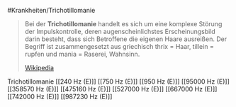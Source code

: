 #Krankheiten/Trichotillomanie

> Bei der **Trichotillomanie** handelt es sich um eine komplexe Störung der Impulskontrolle, deren augenscheinlichstes Erscheinungsbild darin besteht, dass sich Betroffene die eigenen Haare ausreißen. Der Begriff ist zusammengesetzt aus griechisch thrix = Haar, tillein = rupfen und mania = Raserei, Wahnsinn.
>
> [Wikipedia](https://de.wikipedia.org/wiki/Trichotillomanie)

Trichotillomanie
[[240 Hz (E)]]
[[750 Hz (E)]]
[[950 Hz (E)]]
[[95000 Hz (E)]]
[[358570 Hz (E)]]
[[475160 Hz (E)]]
[[527000 Hz (E)]]
[[667000 Hz (E)]]
[[742000 Hz (E)]]
[[987230 Hz (E)]]